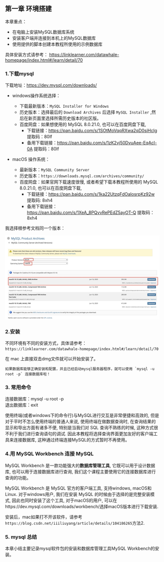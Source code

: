 ##  第一章 环境搭建

本章重点：
- 在电脑上安装MySQL数据库系统
- 安装客户端并连接到本机上的MySQL数据库
- 使用提供的脚本创建本教程所使用的示例数据库

具体安装方式请参考：
https://linklearner.com/datawhale-homepage/index.html#/learn/detail/70

### 1.下载mysql

下载地址：https://dev.mysql.com/downloads/
- windows操作系统选择：
    - 下载最新版本：`MySQL Installer for Windows`
    - 历史版本：选择最后的 `Download Archives` 后选择 `MySQL Installer` ,然后在新页面里选择所需历史版本的社区版。
    - 百度网盘：如果想使用的 MySQL 8.0.21.0, 也可以在百度⽹盘下载,
        - 下载链接：https://pan.baidu.com/s/1SOtMoVqqRXwa2qD0siHcIg  提取码：80lf
        - 备用下载链接：https://pan.baidu.com/s/1zK2vj50DvuAee-EqAcl-0A  提取码：80lf

- macOS 操作系统：
    - 最新版本：`MySQL Community Server`
    - 历史版本：`https://downloads.mysql.com/archives/community/`
    - 百度网盘：如果官网下载速度很慢, 或者希望下载本教程所使用的 MySQL 8.0.21.0, 也可以在百度⽹盘下载,
        - 下载链接：https://pan.baidu.com/s/1ka22UtzqFdOaIosrpKz92w  提取码: 8xh4
        - 备用下载链接：https://pan.baidu.com/s/1XeA_8PQvvRePEdZ5ayOT-Q  提取码：8xh4

我选择根参考文档同一个版本：

![jupyter](./images/chapter_00/414.jpeg)



### 2.安装

不同环境有不同的安装方式，具体请参考：`https://linklearner.com/datawhale-homepage/index.html#/learn/detail/70`

在 mac 上直接双击dmg文件就可以开始安装了。

    如果数据库能够正确安装和配置，并且已经启动mysql服务器程序，就可以使用 `mysql -u root -p` 连接数据库啦！

### 3. 常用命令

连接数据库：mysql -u root -p    
退出数据库：exit

使用终端(或者windows下的命令行)与MySQL进行交互是非常便捷和高效的, 但是对于平时不怎么使用终端的普通人来说, 使用终端在做数据查询时, 在查询结果的显示和导出方面有诸多不便, 特别是当我们对 SQL 查询不熟练的时候, 这种方式很不利于我们进行查询语句的调试. 因此本教程将选择查询界面更加友好的客户端工具来连接数据库, 这种通过终端连接MySQL的方式暂时不再使用。

### 4.用 MySQL Workbench 连接 MySQL

MySQL Workbench 是一款功能强大的**数据库管理工具**, 它既可以用于设计数据库, 也可以用于连接数据库进行查询, 我们这个课程主要使用它的连接数据库进行查询的功能。

MySQL Workbench 是 MySQL 官方的客户端工具, 支持windows, macOS和Linux. 对于windows用户, 我们在安装 MySQL 的时候由于选择的是完整安装模式, 因此也同时安装了这个工具, 对于macOS的用户, 可以在https://dev.mysql.com/downloads/workbench/选择macOS版本进行下载安装. 

安装后，mac如果打不开该软件，请参考`https://blog.csdn.net/iiiliuyang/article/details/104186265`方法2.

### 5. mysql 总结
本章小结主要记录mysql软件包的安装和数据库管理工具MySQL Workbench的安装。


```python

```
